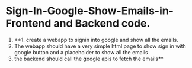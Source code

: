 # Sign-In-Google-Show-Emails-in-Frontend and Backend code.
1. **1. create a webapp to signin into google and show all the emails. 
2. The webapp should have a very simple html page to show sign in with google button and a placeholder to show all the emails
3. the backend should call the google apis to fetch the emails**
